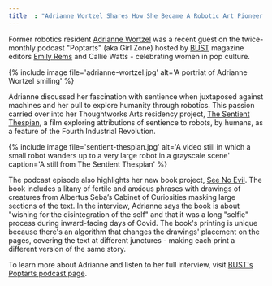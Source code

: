 ```yaml
---
title  : "Adrianne Wortzel Shares How She Became A Robotic Art Pioneer On BUST’s “Poptarts” Podcast"
---
```

Former robotics resident [Adrianne Wortzel](https://thoughtworksarts.io/bio/adrianne-wortzel/) was a recent guest on the twice-monthly podcast "Poptarts" (aka Girl Zone) hosted by [BUST](https://bust.com/) magazine editors [Emily Rems](https://www.instagram.com/remsemily/) and Callie Watts - celebrating women in pop culture.

{% include image file='adrianne-wortzel.jpg'
   alt='A portriat of Adrianne Wortzel smiling' %}

Adrianne discussed her fascination with sentience when juxtaposed against machines and her pull to explore humanity through robotics. This passion carried over into her Thoughtworks Arts residency project, [The Sentient Thespian](https://thoughtworksarts.io/projects/sentient-thespian/), a film exploring attributions of sentience to robots, by humans, as a feature of the Fourth Industrial Revolution.

<!--excerpt-ends-->

{% include image file='sentient-thespian.jpg'
   alt='A video still in which a small robot wanders up to a very large robot in a grayscale scene'
   caption='A still from The Sentient Thespian' %}

The podcast episode also highlights her new book project, [See No Evil](http://www.adriannewortzel.com/projects/see-no-evil/). The book includes a litany of fertile and anxious phrases with drawings of creatures from Albertus  Seba’s Cabinet of Curiosities masking large sections of the text. In the interview, Adrianne says the book is about "wishing for the disintegration of the self" and that it was a long "selfie" process during inward-facing days of Covid. The book's printing is unique because there's an algorithm that changes the drawings' placement on the pages, covering the text at different junctures - making each print a different version of the same story.

To learn more about Adrianne and listen to her full interview, visit [BUST's Poptarts podcast page](https://bust.com/entertainment/218-poptarts/198266-robotics-artist-adrianne-wortzel-bust-poptarts-podcast.html).